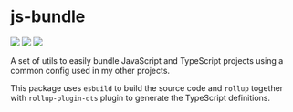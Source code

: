 # js-bundle

![](https://github.com/sergiogc9/js-bundle/workflows/Github%20Pipeline/badge.svg?branch=master)
![](https://badgen.net/npm/v/@sergiogc9/js-bundle?icon=npm&label)
![](https://badgen.net//bundlephobia/minzip/@sergiogc9/js-bundle)

A set of utils to easily bundle JavaScript and TypeScript projects using a common config used in my other projects.

This package uses `esbuild` to build the source code and `rollup` together with `rollup-plugin-dts` plugin to generate the TypeScript definitions.
